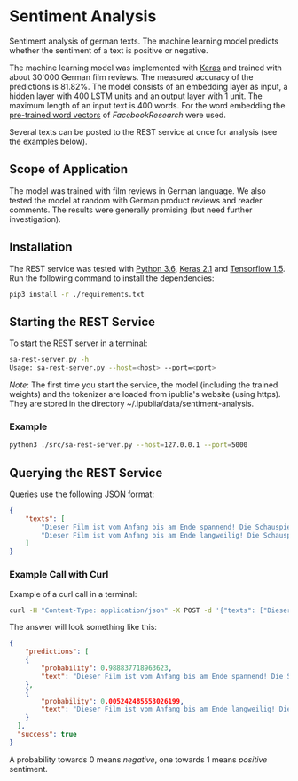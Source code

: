 # Sentiment Analysis

Sentiment analysis of german texts. The machine learning model predicts whether the sentiment of a text is positive or negative.

The machine learning model was implemented with [Keras](https://keras.io) and trained with about 30'000 German film reviews. The measured accuracy of the predictions is 81.82%. The model consists of an embedding layer as input, a hidden layer with 400 LSTM units and an output layer with 1 unit. The maximum length of an input text is 400 words. For the word embedding the [pre-trained word vectors](https://github.com/facebookresearch/fastText/blob/master/pretrained-vectors.md) of *FacebookResearch* were used.

Several texts can be posted to the REST service at once for analysis (see the examples below).

## Scope of Application

The model was trained with film reviews in German language. We also tested the model at random with German product reviews and reader comments. The results were generally promising (but need further investigation).

## Installation

The REST service was tested with [Python 3.6](https://www.python.org), [Keras 2.1](https://keras.io) and [Tensorflow 1.5](https://tensorflow.org). Run the following command to install the dependencies:

```bash
pip3 install -r ./requirements.txt
```

## Starting the REST Service

To start the REST server in a terminal:

```bash
sa-rest-server.py -h
Usage: sa-rest-server.py --host=<host> --port=<port>
```

_Note_: The first time you start the service, the model (including the trained weights) and the tokenizer are loaded from ipublia's website (using https). They are stored in the directory ~/.ipublia/data/sentiment-analysis.

### Example

```bash
python3 ./src/sa-rest-server.py --host=127.0.0.1 --port=5000
```

## Querying the REST Service

Queries use the following JSON format:

```json
{
    "texts": [
        "Dieser Film ist vom Anfang bis am Ende spannend! Die Schauspieler sind super!",
        "Dieser Film ist vom Anfang bis am Ende langweilig! Die Schauspieler sind mässig bis schlecht!"
    ]
}
```

### Example Call with Curl

Example of a curl call in a terminal:

```bash
curl -H "Content-Type: application/json" -X POST -d '{"texts": ["Dieser Film ist vom Anfang bis am Ende spannend! Die Schauspieler sind super!","Dieser Film ist vom Anfang bis am Ende langweilig! Die Schauspieler sind mässig bis schlecht!"]}' http://127.0.0.1:5000/predict
```

The answer will look something like this:

```json
{
    "predictions": [
    {
        "probability": 0.988837718963623,
        "text": "Dieser Film ist vom Anfang bis am Ende spannend! Die Schauspieler sind super!"
    },
    {
        "probability": 0.005242485553026199,
        "text": "Dieser Film ist vom Anfang bis am Ende langweilig! Die Schauspieler sind mässig bis schlecht!"
    }
  ],
  "success": true
}
```

A probability towards 0 means *negative*, one towards 1 means *positive* sentiment.
